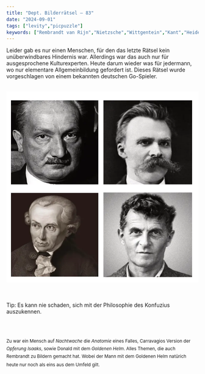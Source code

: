 ```yaml
---
title: "Dept. Bilderrätsel – 83"
date: "2024-09-01"
tags: ["levity","picpuzzle"]
keywords: ["Rembrandt van Rijn","Nietzsche","Wittgentein","Kant","Heidegger"]
---
```

Leider gab es nur einen Menschen, für den das letzte Rätsel kein unüberwindbares Hindernis war. Allerdings war das auch nur für ausgesprochene Kulturexperten. Heute darum wieder was für jedermann, wo nur elementare Allgemeinbildung gefordert ist. Dieses Rätsel wurde vorgeschlagen von einem bekannten deutschen Go-Spieler.


<br/>

<img  src="/assets/img/picpuzzle/picpuzzle83.webp" alt="Bilderrätsel83">

<br/>
<br/>
<br/>

Tip: Es kann nie schaden, sich mit der Philosophie des Konfuzius auszukennen.

<br/>
<br/>

<sup>Zu war ein Mensch auf <i>Nachtwache</i> die <i>Anatomie</i> eines Falles, Carravagios Version der  <i>Opferung Isaaks</i>, sowie Donald mit dem <i>Goldenen Helm</i>. Alles Themen, die auch Rembrandt zu Bildern gemacht hat. Wobei der Mann mit dem Goldenen Helm natürich heute nur noch als eins aus dem Umfeld gilt.
<sup>